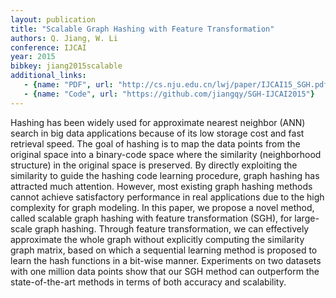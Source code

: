 ```yaml
---
layout: publication
title: "Scalable Graph Hashing with Feature Transformation"
authors: Q. Jiang, W. Li
conference: IJCAI
year: 2015
bibkey: jiang2015scalable
additional_links:
   - {name: "PDF", url: "http://cs.nju.edu.cn/lwj/paper/IJCAI15_SGH.pdf"}
   - {name: "Code", url: "https://github.com/jiangqy/SGH-IJCAI2015"}
---
```

Hashing has been widely used for approximate nearest
neighbor (ANN) search in big data applications
because of its low storage cost and fast retrieval
speed. The goal of hashing is to map the data
points from the original space into a binary-code
space where the similarity (neighborhood structure)
in the original space is preserved. By directly
exploiting the similarity to guide the hashing
code learning procedure, graph hashing has attracted
much attention. However, most existing graph
hashing methods cannot achieve satisfactory performance
in real applications due to the high complexity
for graph modeling. In this paper, we propose
a novel method, called scalable graph hashing
with feature transformation (SGH), for large-scale
graph hashing. Through feature transformation, we
can effectively approximate the whole graph without
explicitly computing the similarity graph matrix,
based on which a sequential learning method
is proposed to learn the hash functions in a bit-wise
manner. Experiments on two datasets with one million
data points show that our SGH method can
outperform the state-of-the-art methods in terms of
both accuracy and scalability.
